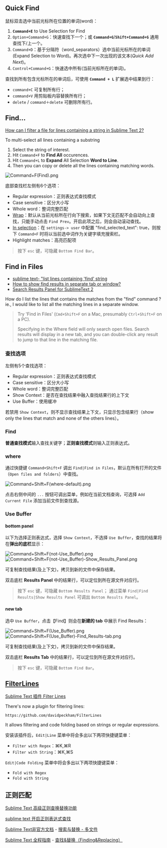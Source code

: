 ## Quick Find
鼠标双击选中当前光标所在位置的单词(word)：

1. **`Command+E`** to Use Selection for Find  
2. `Option+Command+G`：快速查找下一个；或 **`Command+G`**/**`Shift+Command+G`** 通用查找下/上一个。  
3. `Command+D`：基于分隔符（word_separators）选中当前光标所在的单词(Expand Selection to Word)。再次选中下一次出现的该文本(_Quick Add Next_)。  
4. `Control+Command+G`：快速选中所有(当前光标所在的单词)。  

查找到所有包含光标所在的单词后，可使用 **`Command + L`** 扩展选中结果到行：

- `command+C` 可复制所有行；  
- `command+V` 用剪贴板内容替换所有行；  
- `delete` / `command＋delete` 可删除所有行。  

## Find...
[How can I filter a file for lines containing a string in Sublime Text 2?](http://superuser.com/questions/452189/how-can-i-filter-a-file-for-lines-containing-a-string-in-sublime-text-2
)

To multi-select all lines containing a substring

1. Select the string of interest.
2. Hit `Command+F` to **Find All** occurences.
3. Hit `Command+L` to **Expand** All Selection **Word to Line**.
4. Then you can copy or delete all the lines containing matching words.

![Command+F(Find).png](images/Command+F(Find).png)

底部查找栏左侧有6个选项：

- Regular expression：正则表达式查找模式  
- Case sensitive：区分大小写  
- Whole word：整词完整匹配  
- [Wrap](http://sublimetexttips.com/enabling-wrap-mode-in-sublimes-find-replace-and-find-in-files/)：默认从当前光标所在行向下搜索，如果下文无匹配不会自动向上查找，只能手动点击 `Find Prev`。开启此项之后，则会自动滚动查找。  
- [In selection](http://stackoverflow.com/questions/20623883/sublime-text-find-in-selection)：在 `settings-> user` 中配置 "find_selected_text": true，则按下 `Command+F` 时将以当前选中词作为关键字填充搜索栏。  
- Highlight matches：高亮匹配项  

> 按下 `esc` 键，可隐藏 `Bottom Find Bar`。

## Find in Files
- [sublime text- "list lines containing 'find' string](http://stackoverflow.com/questions/14364329/sublime-text-list-lines-containing-find-string)  
- [How to show find results in separate tab or window?](http://stackoverflow.com/questions/26543307/how-to-show-find-results-in-separate-tab-or-window)  
- [Search Results Panel for SublimeText 2](http://stackoverflow.com/questions/15929527/search-results-panel-for-sublimetext-2)  

How do I list the lines that contains the matches from the "find" command ? ie., I would like to list all the matching lines in a separate window.

> Try 'Find in Files' (`Cmd+Shift+F` on a Mac, presumably `Ctrl+Shift+F` on a PC).
> 
> Specifying <open files> in the Where field will only search open files. Search results will display in a new tab, and you can double-click any result to jump to that line in the matching file.

### 查找选项
左侧有5个查找选项：

- Regular expression：正则表达式查找模式  
- Case sensitive：区分大小写  
- Whole word：整词完整匹配  
- Show Context：是否在查找结果中融入查找结果行的上下文  
- Use Buffer：使用缓冲  

若禁用 `Show Context`，则不显示查找结果上下文，只显示包含结果行（show only the lines that match and none of the others lines）。

### Find
**普通查找模式**输入查找关键字；**正则查找模式**则输入正则表达式。

### where
通过快捷键 `Command+Shift+F` 调出 `Find|Find in Files`，默认在所有打开的文件（`Open files and folders`）中查找。 

![Command+Shift+F(where-default).png](images/Command+Shift+F(where-default).png)

点击右侧中间的 `...` 按钮可调出菜单，例如在当前文档查询，可选择 `Add Current File` 添加当前文件到查找源。

### Use Buffer
#### bottom panel
以下为选择正则表达式，选择 `Show Context`，不选择 `Use Buffer`，查找的结果将在**弹出的底栏**显示：

![Command+Shift+F(not-Use_Buffer).png](images/Command+Shift+F(not-Use_Buffer).png)
![Command+Shift+F(not-Use_Buffer)-Show_Results_Panel.png](images/Command+Shift+F(not-Use_Buffer)-Show_Results_Panel.png)

可复制查找结果(及上下文)，拷贝到新的文件中保存结果。

双击底栏 **Results Panel** 中的结果行，可以定位到所在源文件对应行。

> 按下 `esc` 键，可隐藏 `Bottom Results Panel`；
> 通过菜单 `Find|Find Results|Show Results Panel` 可调出 `Bottom Results Panel`。

#### new tab
选中 `Use Buffer`，点击【Find】则会在**新建的 tab** 中展示 Find Results：

![Command+Shift+F(Use_Buffer).png](images/Command+Shift+F(Use_Buffer).png)
![Command+Shift+F(Use_Buffer)-Find_Results-tab.png](images/Command+Shift+F(Use_Buffer)-Find_Results-tab.png)

可复制查找结果(及上下文)，拷贝到新的文件中保存结果。

双击底栏 **Results Tab** 中的结果行，可以定位到所在源文件对应行。

> 按下 `esc` 键，可隐藏 `Bottom Find Bar`。

## [FilterLines](http://blchen.com/sublime-text-plug-in-filter-lines/)
[Sublime Text 插件 Filter Lines](http://blchen.com/sublime-text-plug-in-filter-lines/)

There's now a plugin for filtering lines: 

    https://github.com/davidpeckham/FilterLines 

It allows filtering and code folding based on strings or regular expressions.

安装该插件后，`Edit|Line` 菜单中将会多出以下两项快捷键菜单：

- `Filter with Regex`：⌘K,⌘R  
- `Filter with String`：⌘K,⌘S  

`Edit|Code Folding` 菜单中将会多出以下两项快捷键菜单：
  
- `Fold with Regex`  
- `Fold with String`  

## 正则匹配
[Sublime Text 高级正则查换替换功能](http://blog.csdn.net/aerchi/article/details/46739167)

[sublime text 开启正则表达式查找](http://blog.csdn.net/yageeart/article/details/39027459)

[Sublime Text非官方文档](http://sublime-text.readthedocs.io/en/latest/index.html) - [搜索与替换 - 多文件](http://sublime-text.readthedocs.io/en/latest/search_and_replace/search_and_replace_files.html)

[Sublime Text 全程指南](http://www.kancloud.cn/digest/sublime-text-complete-guide) - [查找&替换（Finding&Replacing）](https://www.kancloud.cn/digest/sublime-text-complete-guide/61431)
